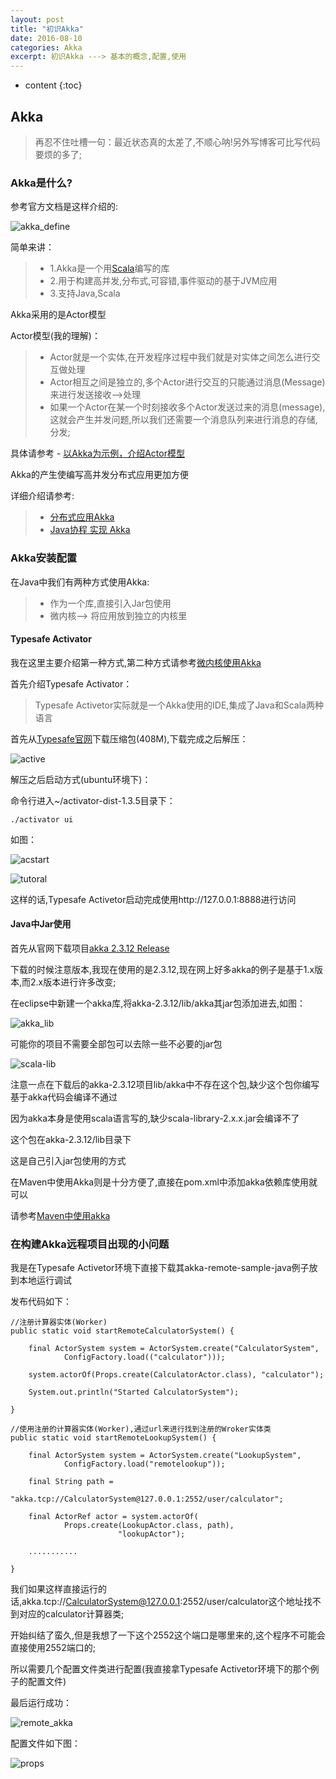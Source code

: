 ```yaml
---
layout: post
title: "初识Akka"
date: 2016-08-10
categories: Akka
excerpt: 初识Akka ---> 基本的概念,配置,使用
---
```


* content
{:toc}


## Akka 

> 再忍不住吐槽一句：最近状态真的太差了,不顺心呐!另外写博客可比写代码要烦的多了;

### Akka是什么?

参考官方文档是这样介绍的:

![akka_define](http://dymdmy2120.github.io/static/post_image/akka_define.png)

简单来讲：

> * 1.Akka是一个用[Scala](https://zh.wikipedia.org/wiki/Scala)编写的库
> * 2.用于构建高并发,分布式,可容错,事件驱动的基于JVM应用
> * 3.支持Java,Scala

Akka采用的是Actor模型

Actor模型(我的理解)：

> * Actor就是一个实体,在开发程序过程中我们就是对实体之间怎么进行交互做处理
> * Actor相互之间是独立的,多个Actor进行交互的只能通过消息(Message)来进行发送接收-->处理
> * 如果一个Actor在某一个时刻接收多个Actor发送过来的消息(message),这就会产生并发问题,所以我们还需要一个消息队列来进行消息的存储,分发;

具体请参考 - [以Akka为示例，介绍Actor模型](http://www.infoq.com/cn/news/2014/11/intro-actor-model)

Akka的产生使编写高并发分布式应用更加方便

详细介绍请参考:

> * [分布式应用Akka](http://itindex.net/detail/46983-%E5%BA%94%E7%94%A8-%E6%A1%86%E6%9E%B6-akka)
> * [Java协程 实现 Akka](http://itindex.net/detail/48991-java-%E5%8D%8F%E7%A8%8B-akka)

### Akka安装配置

在Java中我们有两种方式使用Akka:

> * 作为一个库,直接引入Jar包使用
> * 微内核--> 将应用放到独立的内核里

#### Typesafe Activator

我在这里主要介绍第一种方式,第二种方式请参考[微内核使用Akka](http://tbwuming.iteye.com/blog/2070258)

首先介绍Typesafe Activator：

> Typesafe Activetor实际就是一个Akka使用的IDE,集成了Java和Scala两种语言

首先从[Typesafe官网](https://www.typesafe.com/get-started)下载压缩包(408M),下载完成之后解压：

![active](http://dymdmy2120.github.io/static/post_image/active.png)

解压之后启动方式(ubuntu环境下)：

命令行进入~/activator-dist-1.3.5目录下：

	./activator ui

如图：

![acstart](http://dymdmy2120.github.io/static/post_image/acstart.png)

![tutoral](http://dymdmy2120.github.io/static/post_image/tutorial.png)

这样的话,Typesafe Activetor启动完成使用http://127.0.0.1:8888进行访问

#### Java中Jar使用

首先从官网下载项目[akka 2.3.12 Release](http://akka.io/news/2015/07/09/akka-2.3.12-released.html)

下载的时候注意版本,我现在使用的是2.3.12,现在网上好多akka的例子是基于1.x版本,而2.x版本进行许多改变;

在eclipse中新建一个akka库,将akka-2.3.12/lib/akka其jar包添加进去,如图：

![akka_lib](http://dymdmy2120.github.io/static/post_image/akka_lib.png)

可能你的项目不需要全部包可以去除一些不必要的jar包

![scala-lib](http://dymdmy2120.github.io/static/post_image/scala-lib.png)

注意一点在下载后的akka-2.3.12项目lib/akka中不存在这个包,缺少这个包你编写基于akka代码会编译不通过

因为akka本身是使用scala语言写的,缺少scala-library-2.x.x.jar会编译不了

这个包在akka-2.3.12/lib目录下

这是自己引入jar包使用的方式

在Maven中使用Akka则是十分方便了,直接在pom.xml中添加akka依赖库使用就可以

请参考[Maven中使用akka](http://www.gtan.com/akka_doc/intro/getting-started.html)

### 在构建Akka远程项目出现的小问题

我是在Typesafe Activetor环境下直接下载其akka-remote-sample-java例子放到本地运行调试

发布代码如下：

	//注册计算器实体(Worker)
	public static void startRemoteCalculatorSystem() {
		
		final ActorSystem system = ActorSystem.create("CalculatorSystem",
				ConfigFactory.load(("calculator")));

		system.actorOf(Props.create(CalculatorActor.class), "calculator");

		System.out.println("Started CalculatorSystem");

	}

	//使用注册的计算器实体(Worker),通过url来进行找到注册的Wroker实体类
	public static void startRemoteLookupSystem() {
		
		final ActorSystem system = ActorSystem.create("LookupSystem",
				ConfigFactory.load("remotelookup"));

		final String path =
		      "akka.tcp://CalculatorSystem@127.0.0.1:2552/user/calculator";

		final ActorRef actor = system.actorOf(
				Props.create(LookupActor.class, path), 
							"lookupActor");

		...........

	}

我们如果这样直接运行的话,akka.tcp://CalculatorSystem@127.0.0.1:2552/user/calculator这个地址找不到对应的calculator计算器类;

开始纠结了蛮久,但是我想了一下这个2552这个端口是哪里来的,这个程序不可能会直接使用2552端口的;

所以需要几个配置文件类进行配置(我直接拿Typesafe Activetor环境下的那个例子的配置文件)

最后运行成功：

![remote_akka](http://dymdmy2120.github.io/static/post_image/remote_akka.png)
 
配置文件如下图： 

![props](http://dymdmy2120.github.io/static/post_image/props.png)






